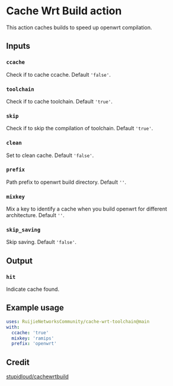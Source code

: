 # Cache Wrt Build action

This action caches builds to speed up openwrt compilation.

## Inputs

### `ccache`

Check if to cache ccache. Default `'false'`.

### `toolchain`

Check if to cache toolchain. Default `'true'`.

### `skip`

Check if to skip the compilation of toolchain. Default `'true'`.

### `clean`

Set to clean cache. Default `'false'`.

### `prefix`

Path prefix to openwrt build directory. Default `''`.

### `mixkey`

Mix a key to identify a cache when you build openwrt for different architecture. Default `''`.

### `skip_saving`

Skip saving. Default `'false'`.

## Output

### `hit`

Indicate cache found.

## Example usage

```yaml
uses: RuijieNetworksCommunity/cache-wrt-toolchain@main
with:
  ccache: 'true'
  mixkey: 'ramips'
  prefix: 'openwrt'
```

## Credit
[stupidloud/cachewrtbuild](https://github.com/stupidloud/cachewrtbuild/tree/main)
